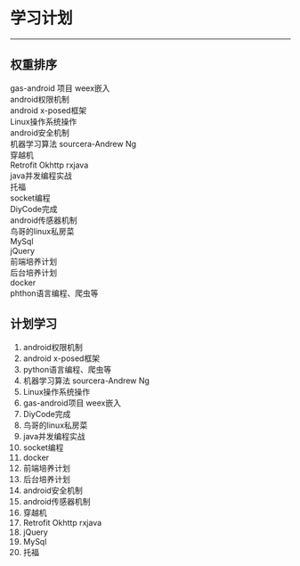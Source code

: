 # 学习计划
---
## 权重排序
gas-android 项目 weex嵌入  
android权限机制  
android x-posed框架  
Linux操作系统操作  
android安全机制  
机器学习算法 sourcera-Andrew Ng  
穿越机  
Retrofit Okhttp rxjava  
java并发编程实战  
托福  
socket编程  
DiyCode完成  
android传感器机制  
鸟哥的linux私房菜  
MySql  
jQuery  
前端培养计划  
后台培养计划  
docker  
phthon语言编程、爬虫等  

## 计划学习
1. android权限机制
2. android x-posed框架
3. python语言编程、爬虫等
4. 机器学习算法 sourcera-Andrew Ng
5. Linux操作系统操作
6. gas-android项目 weex嵌入
7. DiyCode完成
8. 鸟哥的linux私房菜
9. java并发编程实战
10. socket编程
11. docker
12. 前端培养计划
13. 后台培养计划
14. android安全机制
15. android传感器机制
16. 穿越机
17. Retrofit Okhttp rxjava
18. jQuery
19. MySql
20. 托福
